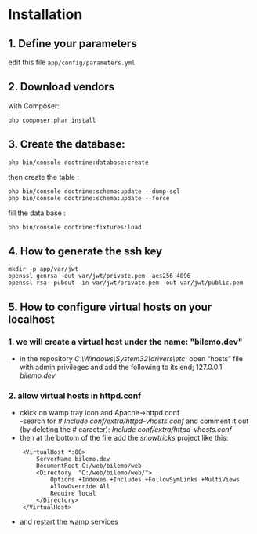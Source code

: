 # Installation
## 1. Define your parameters
edit this file `app/config/parameters.yml`

## 2. Download vendors
with Composer:

    php composer.phar install

## 3. Create the database:

    php bin/console doctrine:database:create

then create the table :

    php bin/console doctrine:schema:update --dump-sql
    php bin/console doctrine:schema:update --force

fill the data base :

    php bin/console doctrine:fixtures:load
## 4. How to generate the ssh key
    
    mkdir -p app/var/jwt
    openssl genrsa -out var/jwt/private.pem -aes256 4096
    openssl rsa -pubout -in var/jwt/private.pem -out var/jwt/public.pem
    
## 5. How to configure virtual hosts on your localhost
### 1. we will create a virtual host under the name: "bilemo.dev"
- in the repository *C:\Windows\System32\drivers\etc*; open “hosts” file with admin privileges and add the following to its end;
127.0.0.1 *bilemo.dev* 
### 2.  allow virtual hosts in httpd.conf  
- ckick on wamp tray icon and Apache->httpd.conf  
-search for *# Include conf/extra/httpd-vhosts.conf* and comment it out (by deleting the # caracter): *Include conf/extra/httpd-vhosts.conf*  
- then at the bottom of the file add the *snowtricks* project like this:  
```
    <VirtualHost *:80>
	    ServerName bilemo.dev
	    DocumentRoot C:/web/bilemo/web
	    <Directory  "C:/web/bilemo/web/">
    		Options +Indexes +Includes +FollowSymLinks +MultiViews
	    	AllowOverride All
		    Require local
	    </Directory>
    </VirtualHost>
```
- and restart the wamp services
